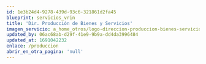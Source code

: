 ```yaml
---
id: 1e3b24d4-9278-439d-93c6-321861d2fa45
blueprint: servicios_vrin
title: 'Dir. Producción de Bienes y Servicios'
imagen_servicio: a_home_otros/logo-direccion-produccion-bienes-servicios.png
updated_by: 06ac68ab-d29f-41e9-9b9a-dd4da3996484
updated_at: 1691042232
enlace: /produccion
abrir_en_otra_pagina: 'null'
---
```

